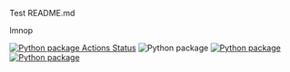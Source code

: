 Test README.md

lmnop

<!--[![Python package Actions Status]-->
<!--(https://github.com/TrentDaniel/GitHubCICD-demo/workflows/Python%20package/badge.svg)](https://github.com/TrentDaniel/GitHubCICD-demo/actions)-->
[![Python package Actions Status](https://github.com/TrentDaniel/GitHubCICD-demo/workflows/Python%20package/badge.svg)](https://github.com/TrentDaniel/GitHubCICD-demo/actions)
![Python package](https://github.com/TrentDaniel/GitHubCICD-demo/workflows/Python%20package/badge.svg?branch=some_branch&event=push)
[![Python package](https://github.com/TrentDaniel/GitHubCICD-demo/workflows/Python%20package/badge.svg?branch=some_branch&event=push)](https://github.com/TrentDaniel/GitHubCICD-demo/actions)
[![Python package](https://github.com/TrentDaniel/GitHubCICD-demo/workflows/Python%20package/badge.svg?branch=some_branch&event=push)](https://github.com/TrentDaniel/GitHubCICD-demo/actions?query=workflow%3A"Python+package")
